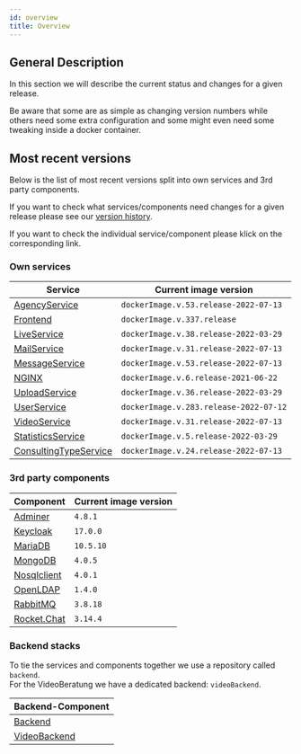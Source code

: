 ```yaml
---
id: overview
title: Overview
---
```


## General Description

In this section we will describe the current status and changes for a given release.

Be aware that some are as simple as changing version numbers while others need some extra configuration and some might even need some tweaking inside a docker container.

## Most recent versions

Below is the list of most recent versions split into own services and 3rd party components.

If you want to check what services/components need changes for a given release please see our [version history](../releases/versionhistory.md).

If you want to check the individual service/component please klick on the corresponding link.

### Own services
|Service|Current image version|
|--- |--- |
|[AgencyService](../releases/agencyservice.md)|`dockerImage.v.53.release-2022-07-13`|
|[Frontend](../releases/frontend.md)|`dockerImage.v.337.release`|
|[LiveService](../releases/liveservice.md)|`dockerImage.v.38.release-2022-03-29`|
|[MailService](../releases/mailservice.md)|`dockerImage.v.31.release-2022-07-13`|
|[MessageService](../releases/messageservice.md)|`dockerImage.v.53.release-2022-07-13`|
|[NGINX](../releases/nginx.md)|`dockerImage.v.6.release-2021-06-22`|
|[UploadService](../releases/uploadservice.md)|`dockerImage.v.36.release-2022-03-29`|
|[UserService](../releases/userservice.md)|`dockerImage.v.283.release-2022-07-12`|
|[VideoService](../releases/videoservice.md)|`dockerImage.v.31.release-2022-07-13`|
|[StatisticsService](../releases/statisticsservice.md)|`dockerImage.v.5.release-2022-03-29`|
|[ConsultingTypeService](../releases/consultingtypeservice.md)|`dockerImage.v.24.release-2022-07-13`|
 
### 3rd party components
|Component|Current image version|
|--- |--- |
|[Adminer](../releases/adminer.md)|`4.8.1`|
|[Keycloak](../releases/keycloak.md)|`17.0.0`|
|[MariaDB](../releases/mariadb.md)|`10.5.10`|
|[MongoDB](../releases/mongodb.md)|`4.0.5`|
|[Nosqlclient](../releases/nosqlclient.md)|`4.0.1`|
|[OpenLDAP](../releases/openldap.md)|`1.4.0`|
|[RabbitMQ](../releases/rabbitmq.md)|`3.8.18`|
|[Rocket.Chat](../releases/rocketchat.md)|`3.14.4`|

 
### Backend stacks
To tie the services and components together we use a repository called ```backend```.\
For the VideoBeratung we have a dedicated backend: ```videoBackend```.

|Backend-Component|
|--- |
|[Backend](../releases/backend.md)|
|[VideoBackend](../releases/videobackend.md)|
